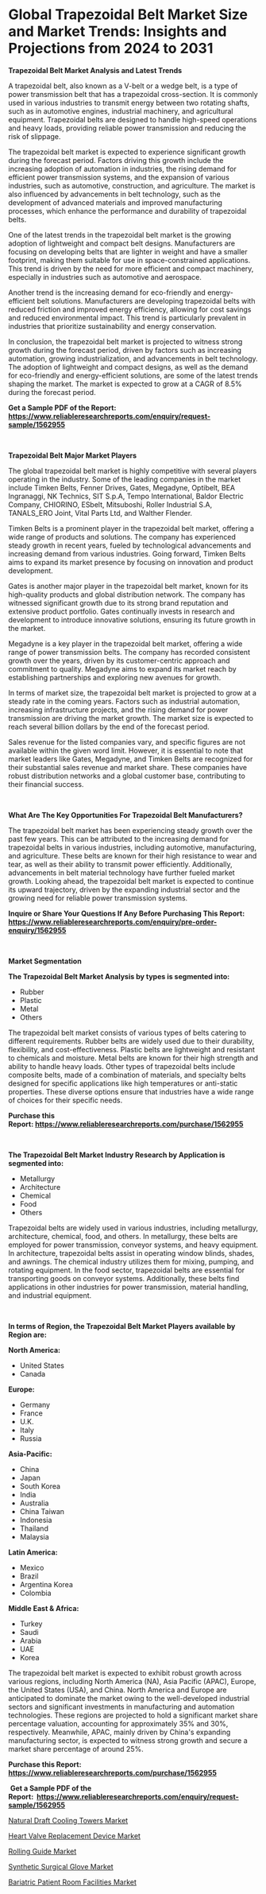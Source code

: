 <p><h1>Global Trapezoidal Belt Market Size and Market Trends: Insights and Projections from 2024 to 2031</h1></p><p><strong>Trapezoidal Belt Market Analysis and Latest Trends</strong></p>
<p><p>A trapezoidal belt, also known as a V-belt or a wedge belt, is a type of power transmission belt that has a trapezoidal cross-section. It is commonly used in various industries to transmit energy between two rotating shafts, such as in automotive engines, industrial machinery, and agricultural equipment. Trapezoidal belts are designed to handle high-speed operations and heavy loads, providing reliable power transmission and reducing the risk of slippage.</p><p>The trapezoidal belt market is expected to experience significant growth during the forecast period. Factors driving this growth include the increasing adoption of automation in industries, the rising demand for efficient power transmission systems, and the expansion of various industries, such as automotive, construction, and agriculture. The market is also influenced by advancements in belt technology, such as the development of advanced materials and improved manufacturing processes, which enhance the performance and durability of trapezoidal belts.</p><p>One of the latest trends in the trapezoidal belt market is the growing adoption of lightweight and compact belt designs. Manufacturers are focusing on developing belts that are lighter in weight and have a smaller footprint, making them suitable for use in space-constrained applications. This trend is driven by the need for more efficient and compact machinery, especially in industries such as automotive and aerospace.</p><p>Another trend is the increasing demand for eco-friendly and energy-efficient belt solutions. Manufacturers are developing trapezoidal belts with reduced friction and improved energy efficiency, allowing for cost savings and reduced environmental impact. This trend is particularly prevalent in industries that prioritize sustainability and energy conservation.</p><p>In conclusion, the trapezoidal belt market is projected to witness strong growth during the forecast period, driven by factors such as increasing automation, growing industrialization, and advancements in belt technology. The adoption of lightweight and compact designs, as well as the demand for eco-friendly and energy-efficient solutions, are some of the latest trends shaping the market. The market is expected to grow at a CAGR of 8.5% during the forecast period.</p></p>
<p><strong>Get a Sample PDF of the Report:&nbsp; <a href="https://www.reliableresearchreports.com/enquiry/request-sample/1562955">https://www.reliableresearchreports.com/enquiry/request-sample/1562955</a></strong></p>
<p>&nbsp;</p>
<p><strong>Trapezoidal Belt Major Market Players</strong></p>
<p><p>The global trapezoidal belt market is highly competitive with several players operating in the industry. Some of the leading companies in the market include Timken Belts, Fenner Drives, Gates, Megadyne, Optibelt, BEA Ingranaggi, NK Technics, SIT S.p.A, Tempo International, Baldor Electric Company, CHIORINO, ESbelt, Mitsuboshi, Roller Industrial S.A, TANALS_ERO Joint, Vital Parts Ltd, and Walther Flender.</p><p>Timken Belts is a prominent player in the trapezoidal belt market, offering a wide range of products and solutions. The company has experienced steady growth in recent years, fueled by technological advancements and increasing demand from various industries. Going forward, Timken Belts aims to expand its market presence by focusing on innovation and product development.</p><p>Gates is another major player in the trapezoidal belt market, known for its high-quality products and global distribution network. The company has witnessed significant growth due to its strong brand reputation and extensive product portfolio. Gates continually invests in research and development to introduce innovative solutions, ensuring its future growth in the market.</p><p>Megadyne is a key player in the trapezoidal belt market, offering a wide range of power transmission belts. The company has recorded consistent growth over the years, driven by its customer-centric approach and commitment to quality. Megadyne aims to expand its market reach by establishing partnerships and exploring new avenues for growth.</p><p>In terms of market size, the trapezoidal belt market is projected to grow at a steady rate in the coming years. Factors such as industrial automation, increasing infrastructure projects, and the rising demand for power transmission are driving the market growth. The market size is expected to reach several billion dollars by the end of the forecast period.</p><p>Sales revenue for the listed companies vary, and specific figures are not available within the given word limit. However, it is essential to note that market leaders like Gates, Megadyne, and Timken Belts are recognized for their substantial sales revenue and market share. These companies have robust distribution networks and a global customer base, contributing to their financial success.</p></p>
<p>&nbsp;</p>
<p><strong>What Are The Key Opportunities For Trapezoidal Belt Manufacturers?</strong></p>
<p><p>The trapezoidal belt market has been experiencing steady growth over the past few years. This can be attributed to the increasing demand for trapezoidal belts in various industries, including automotive, manufacturing, and agriculture. These belts are known for their high resistance to wear and tear, as well as their ability to transmit power efficiently. Additionally, advancements in belt material technology have further fueled market growth. Looking ahead, the trapezoidal belt market is expected to continue its upward trajectory, driven by the expanding industrial sector and the growing need for reliable power transmission systems.</p></p>
<p><strong>Inquire or Share Your Questions If Any Before Purchasing This Report: <a href="https://www.reliableresearchreports.com/enquiry/pre-order-enquiry/1562955">https://www.reliableresearchreports.com/enquiry/pre-order-enquiry/1562955</a></strong></p>
<p>&nbsp;</p>
<p><strong>Market Segmentation</strong></p>
<p><strong>The Trapezoidal Belt Market Analysis by types is segmented into:</strong></p>
<p><ul><li>Rubber</li><li>Plastic</li><li>Metal</li><li>Others</li></ul></p>
<p><p>The trapezoidal belt market consists of various types of belts catering to different requirements. Rubber belts are widely used due to their durability, flexibility, and cost-effectiveness. Plastic belts are lightweight and resistant to chemicals and moisture. Metal belts are known for their high strength and ability to handle heavy loads. Other types of trapezoidal belts include composite belts, made of a combination of materials, and specialty belts designed for specific applications like high temperatures or anti-static properties. These diverse options ensure that industries have a wide range of choices for their specific needs.</p></p>
<p><strong>Purchase this Report:&nbsp;<a href="https://www.reliableresearchreports.com/purchase/1562955">https://www.reliableresearchreports.com/purchase/1562955</a></strong></p>
<p>&nbsp;</p>
<p><strong>The Trapezoidal Belt Market Industry Research by Application is segmented into:</strong></p>
<p><ul><li>Metallurgy</li><li>Architecture</li><li>Chemical</li><li>Food</li><li>Others</li></ul></p>
<p><p>Trapezoidal belts are widely used in various industries, including metallurgy, architecture, chemical, food, and others. In metallurgy, these belts are employed for power transmission, conveyor systems, and heavy equipment. In architecture, trapezoidal belts assist in operating window blinds, shades, and awnings. The chemical industry utilizes them for mixing, pumping, and rotating equipment. In the food sector, trapezoidal belts are essential for transporting goods on conveyor systems. Additionally, these belts find applications in other industries for power transmission, material handling, and industrial equipment.</p></p>
<p>&nbsp;</p>
<p><strong>In terms of Region, the Trapezoidal Belt Market Players available by Region are:</strong></p>
<p>
    <p> <strong> North America: </strong>
        <ul>
            <li>United States</li>
            <li>Canada</li>
        </ul>
        </p> 
    <p> <strong> Europe: </strong>
        <ul>
            <li>Germany</li>
            <li>France</li>
            <li>U.K.</li>
            <li>Italy</li>
            <li>Russia</li>
        </ul>
        </p> 
    <p> <strong> Asia-Pacific: </strong>
        <ul>
            <li>China</li>
            <li>Japan</li>
            <li>South Korea</li>
            <li>India</li>
            <li>Australia</li>
            <li>China Taiwan</li>
            <li>Indonesia</li>
            <li>Thailand</li>
            <li>Malaysia</li>
        </ul>
        </p> 
    <p> <strong> Latin America: </strong>
        <ul>
            <li>Mexico</li>
            <li>Brazil</li>
            <li>Argentina Korea</li>
            <li>Colombia</li>
        </ul>
        </p> 
    <p> <strong> Middle East & Africa: </strong>
        <ul>
            <li>Turkey</li>
            <li>Saudi</li>
            <li>Arabia</li>
            <li>UAE</li>
            <li>Korea</li>
        </ul>
    </p>
    </p>
<p><p>The trapezoidal belt market is expected to exhibit robust growth across various regions, including North America (NA), Asia Pacific (APAC), Europe, the United States (USA), and China. North America and Europe are anticipated to dominate the market owing to the well-developed industrial sectors and significant investments in manufacturing and automation technologies. These regions are projected to hold a significant market share percentage valuation, accounting for approximately 35% and 30%, respectively. Meanwhile, APAC, mainly driven by China's expanding manufacturing sector, is expected to witness strong growth and secure a market share percentage of around 25%.</p></p>
<p><strong>Purchase this Report: <a href="https://www.reliableresearchreports.com/purchase/1562955">https://www.reliableresearchreports.com/purchase/1562955</a></strong></p>
<p>&nbsp;<strong>Get a Sample PDF of the Report:&nbsp;&nbsp;<a href="https://www.reliableresearchreports.com/enquiry/request-sample/1562955">https://www.reliableresearchreports.com/enquiry/request-sample/1562955</a></strong></p>
<p><strong></strong></p>
<p><p><a href="https://github.com/rahu1506/Market-Research-Report-List-2/blob/main/natural-draft-cooling-towers-market.md">Natural Draft Cooling Towers Market</a></p><p><a href="https://medium.com/@krish.reportprime/heart-valve-replacement-device-market-insights-into-market-cagr-market-trends-and-growth-a4ef21d49ea6">Heart Valve Replacement Device Market</a></p><p><a href="https://github.com/aashishrp/Market-Research-Report-List-1/blob/main/rolling-guide-market.md">Rolling Guide Market</a></p><p><a href="https://medium.com/@krish.reportprime/synthetic-surgical-glove-nbsp-market-focuses-on-market-share-size-and-projected-forecast-till-2030-b9b9db2d9bea">Synthetic Surgical Glove Market</a></p><p><a href="https://medium.com/@krish.reportprime/bariatric-patient-room-facilities-market-furnishes-information-on-market-share-market-trends-and-be7039297ffa">Bariatric Patient Room Facilities Market</a></p></p>